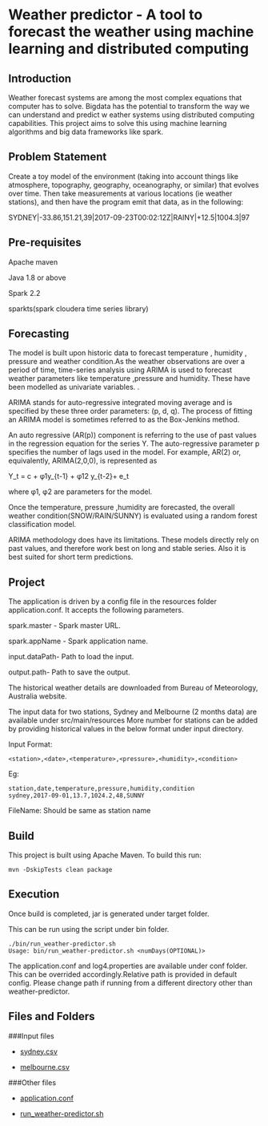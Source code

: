 # Weather predictor - A tool to forecast the weather using machine learning and distributed computing

## Introduction

Weather forecast systems are among the most complex equations that computer has to solve. Bigdata has the potential to
transform the way we can understand and predict w   eather systems using distributed computing capabilities. This project aims to solve
this using machine learning algorithms and big data frameworks like spark.

## Problem Statement

Create a toy model of the environment (taking into account things like atmosphere, topography, geography, oceanography, or similar) that evolves over time. Then take measurements at various locations (ie weather stations), and then have the program emit that data, as in the following:

SYDNEY|-33.86,151.21,39|2017-09-23T00:02:12Z|RAINY|+12.5|1004.3|97

## Pre-requisites

Apache maven

Java 1.8 or above

Spark 2.2

sparkts(spark cloudera time series library)


## Forecasting 

The model is built upon historic data to forecast temperature , humidity , pressure and weather condition.As the 
weather observations are over a period of time, time-series 
analysis using ARIMA is used to forecast weather parameters like temperature ,pressure and humidity. These have been modelled as univariate variables.
.


ARIMA stands for auto-regressive integrated moving average and is specified by these three order parameters: (p, d, q). The process of fitting an ARIMA model is sometimes referred to as the Box-Jenkins method.

An auto regressive (AR(p)) component is referring to the use of past values in the regression equation for the series Y. The auto-regressive parameter p specifies the number of lags used in the model. For example, AR(2) or, equivalently, ARIMA(2,0,0), is represented as

Y_t = c + φ1y_{t-1} + φ12 y_{t-2}+ e_t

where φ1, φ2 are parameters for the model.

Once the temperature, pressure ,humidity are forecasted, 
the overall weather condition(SNOW/RAIN/SUNNY) is evaluated using a random forest classification 
model.

ARIMA methodology does have its limitations. These models directly rely on past values, and therefore work best on long and stable series.
Also it is best suited for short term predictions.


## Project

The application is driven by a config file in the resources folder 
application.conf. It accepts the following parameters.


spark.master - Spark master URL.

spark.appName - Spark application name.

input.dataPath- Path to load the input.

output.path- Path to save the output.



The historical weather details are downloaded from Bureau of Meteorology, Australia website.
 
The input data for two stations, Sydney and Melbourne (2 months data) are available under src/main/resources
More number for stations can be added by providing historical values in the below format 
under input directory.

Input Format:
```
<station>,<date>,<temperature>,<pressure>,<humidity>,<condition>
```
Eg:
```
station,date,temperature,pressure,humidity,condition
sydney,2017-09-01,13.7,1024.2,48,SUNNY
```
FileName: Should be same as station name

## Build

This project is built using Apache Maven. To build this run:

    mvn -DskipTests clean package

## Execution

Once build is completed, jar is generated under target folder.

This can be run using the script under bin folder.

    ./bin/run_weather-predictor.sh
    Usage: bin/run_weather-predictor.sh <numDays(OPTIONAL)>

The application.conf and log4.properties are available under conf folder.
This can be overrided accordingly.Relative path is provided in
default config. Please change path if running from a different
directory other than weather-predictor.


## Files and Folders

 ###Input files

  - [sydney.csv](https://github.com/VishnuVR1988/weather-predictor/tree/master/src/main/java/resources/input/sydney.csv)
 
  - [melbourne.csv](https://github.com/VishnuVR1988/weather-predictor/tree/master/src/main/java/resources/input/melbourne.csv)

 ###Other files

  - [application.conf](https://github.com/VishnuVR1988/weather-predictor/tree/master/src/conf/application.conf)

  - [run_weather-predictor.sh](https://github.com/VishnuVR1988/weather-predictor/tree/master/bin/run_weather-predictor.sh)





